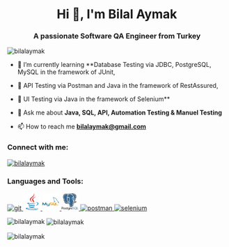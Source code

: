 
<h1 align="center">Hi 👋, I'm Bilal Aymak</h1>
<h3 align="center">A passionate Software QA Engineer from Turkey</h3>

<p align="left"> <img src="https://komarev.com/ghpvc/?username=bilalaymak&label=Profile%20views&color=0e75b6&style=flat" alt="bilalaymak" /> </p>


- 🌱 I’m currently learning **Database Testing via JDBC, PostgreSQL, MySQL in the framework of JUnit,
- 🌱 API Testing via Postman and Java in the framework of RestAssured,
- 🌱 UI Testing via Java in the framework of Selenium**

- 💬 Ask me about **Java, SQL, API, Automation Testing & Manuel Testing**

- 📫 How to reach me **bilalaymak@gmail.com**

<h3 align="left">Connect with me:</h3>
<p align="left">
<a href="https://linkedin.com/in/bilalaymak" target="blank"><img align="center" src="https://raw.githubusercontent.com/rahuldkjain/github-profile-readme-generator/master/src/images/icons/Social/linked-in-alt.svg" alt="bilalaymak" height="30" width="40" /></a>
</p>

<h3 align="left">Languages and Tools:</h3>
<p align="left"> <a href="https://git-scm.com/" target="_blank" rel="noreferrer"> <img src="https://www.vectorlogo.zone/logos/git-scm/git-scm-icon.svg" alt="git" width="40" height="40"/> </a> <a href="https://www.java.com" target="_blank" rel="noreferrer"> <img src="https://raw.githubusercontent.com/devicons/devicon/master/icons/java/java-original.svg" alt="java" width="40" height="40"/> </a> <a href="https://www.mysql.com/" target="_blank" rel="noreferrer"> <img src="https://raw.githubusercontent.com/devicons/devicon/master/icons/mysql/mysql-original-wordmark.svg" alt="mysql" width="40" height="40"/> </a> <a href="https://www.postgresql.org" target="_blank" rel="noreferrer"> <img src="https://raw.githubusercontent.com/devicons/devicon/master/icons/postgresql/postgresql-original-wordmark.svg" alt="postgresql" width="40" height="40"/> </a> <a href="https://postman.com" target="_blank" rel="noreferrer"> <img src="https://www.vectorlogo.zone/logos/getpostman/getpostman-icon.svg" alt="postman" width="40" height="40"/> </a> <a href="https://www.selenium.dev" target="_blank" rel="noreferrer"> <img src="https://raw.githubusercontent.com/detain/svg-logos/780f25886640cef088af994181646db2f6b1a3f8/svg/selenium-logo.svg" alt="selenium" width="40" height="40"/> </a> </p>

<p><img align="left" src="https://github-readme-stats.vercel.app/api/top-langs?username=bilalaymak&show_icons=true&locale=en&layout=compact" alt="bilalaymak" /></p>

<p>&nbsp;<img align="center" src="https://github-readme-stats.vercel.app/api?username=bilalaymak&show_icons=true&locale=en" alt="bilalaymak" /></p>

<p><img align="center" src="https://github-readme-streak-stats.herokuapp.com/?user=bilalaymak&" alt="bilalaymak" /></p>
